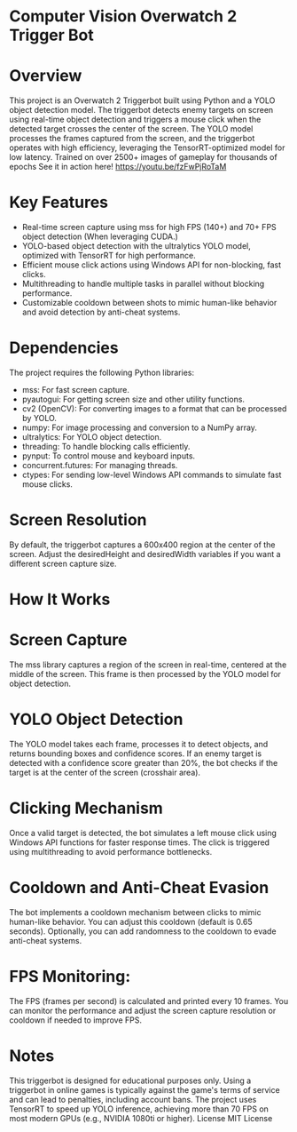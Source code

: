 # Computer Vision Overwatch 2 Trigger Bot
# Overview
This project is an Overwatch 2 Triggerbot built using Python and a YOLO object detection model. The triggerbot detects enemy targets on screen using real-time object detection and triggers a mouse click when the detected target crosses the center of the screen. The YOLO model processes the frames captured from the screen, and the triggerbot operates with high efficiency, leveraging the TensorRT-optimized model for low latency. Trained on over 2500+ images of gameplay for thousands of epochs
See it in action here! https://youtu.be/fzFwPjRoTaM

# Key Features
* Real-time screen capture using mss for high FPS (140+) and 70+ FPS object detection (When leveraging CUDA.)
* YOLO-based object detection with the ultralytics YOLO model, optimized with TensorRT for high performance.
* Efficient mouse click actions using Windows API for non-blocking, fast clicks.
* Multithreading to handle multiple tasks in parallel without blocking performance.
* Customizable cooldown between shots to mimic human-like behavior and avoid detection by anti-cheat systems.
# Dependencies
The project requires the following Python libraries:

* mss: For fast screen capture.
* pyautogui: For getting screen size and other utility functions.
* cv2 (OpenCV): For converting images to a format that can be processed by YOLO.
* numpy: For image processing and conversion to a NumPy array.
* ultralytics: For YOLO object detection.
* threading: To handle blocking calls efficiently.
* pynput: To control mouse and keyboard inputs.
* concurrent.futures: For managing threads.
* ctypes: For sending low-level Windows API commands to simulate fast mouse clicks.

# Screen Resolution
By default, the triggerbot captures a 600x400 region at the center of the screen. Adjust the desiredHeight and desiredWidth variables if you want a different screen capture size.
# How It Works
# Screen Capture
The mss library captures a region of the screen in real-time, centered at the middle of the screen. This frame is then processed by the YOLO model for object detection.
# YOLO Object Detection
The YOLO model takes each frame, processes it to detect objects, and returns bounding boxes and confidence scores. If an enemy target is detected with a confidence score greater than 20%, the bot checks if the target is at the center of the screen (crosshair area).
# Clicking Mechanism
Once a valid target is detected, the bot simulates a left mouse click using Windows API functions for faster response times. The click is triggered using multithreading to avoid performance bottlenecks.

# Cooldown and Anti-Cheat Evasion
The bot implements a cooldown mechanism between clicks to mimic human-like behavior. You can adjust this cooldown (default is 0.65 seconds). Optionally, you can add randomness to the cooldown to evade anti-cheat systems.

# FPS Monitoring: 
The FPS (frames per second) is calculated and printed every 10 frames. You can monitor the performance and adjust the screen capture resolution or cooldown if needed to improve FPS.

# Notes
This triggerbot is designed for educational purposes only. Using a triggerbot in online games is typically against the game's terms of service and can lead to penalties, including account bans.
The project uses TensorRT to speed up YOLO inference, achieving more than 70 FPS on most modern GPUs (e.g., NVIDIA 1080ti or higher).
License
MIT License
